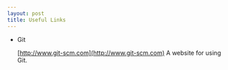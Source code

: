 ```yaml
---
layout: post
title: Useful Links
---
```


+ Git

  [http://www.git-scm.com](http://www.git-scm.com) A website for using Git.
